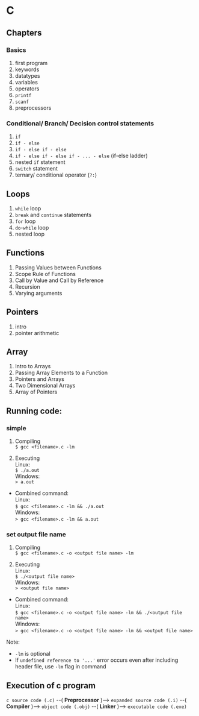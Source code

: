 # C

## Chapters
### Basics
1. first program
1. keywords
1. datatypes
1. variables
1. operators
1. `printf`
1. `scanf`
1. preprocessors

### Conditional/ Branch/ Decision control statements
1. `if`
1. `if - else`
1. `if - else if - else`
1. `if - else if - else if - ... - else` (if-else ladder)
1. nested `if` statement
1. `switch` statement
1. ternary/ conditional operator (`?:`)

## Loops
1. `while` loop
1. `break` and `continue` statements
1. `for` loop
1. `do`-`while` loop
1. nested loop

## Functions
1. Passing Values between Functions
1. Scope Rule of Functions
1. Call by Value and Call by Reference
1. Recursion
1. Varying arguments

## Pointers
1. intro
1. pointer arithmetic

## Array
1. Intro to Arrays
1. Passing Array Elements to a Function
1. Pointers and Arrays
1. Two Dimensional Arrays
1. Array of Pointers

## Running code:
### simple

1. Compiling  
```$ gcc <filename>.c -lm```

2. Executing  
Linux:  
```$ ./a.out```  
Windows:  
```> a.out```

- Combined command:  
Linux:  
```$ gcc <filename>.c -lm && ./a.out```  
Windows:  
```> gcc <filename>.c -lm && a.out```



### set output file name
1. Compiling  
```$ gcc <filename>.c -o <output file name> -lm```

2. Executing  
Linux:  
```$ ./<output file name>```  
Windows:  
```> <output file name>```

- Combined command:  
Linux:  
```$ gcc <filename>.c -o <output file name> -lm && ./<output file name>```  
Windows:  
```> gcc <filename>.c -o <output file name> -lm && <output file name>```

Note: 
- `-lm` is optional
- If `undefined reference to '...'` error occurs even after including header file, use `-lm` flag in command

## Execution of c program
`c source code (.c)` --( **Preprocessor** )--> `expanded source code (.i)` --( **Compiler** )--> `object code (.obj)` --( **Linker** )--> `executable code (.exe)`
